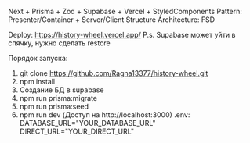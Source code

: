 Next + Prisma + Zod + Supabase + Vercel + StyledComponents
Pattern: Presenter/Container + Server/Client Structure
Architecture: FSD

Deploy: https://history-wheel.vercel.app/
P.s. Supabase может уйти в спячку, нужно сделать restore

Порядок запуска:
1) git clone https://github.com/Ragna13377/history-wheel.git
2) npm install
3) Создание БД в supabase
4) npm run prisma:migrate
5) npm run prisma:seed
6) npm run dev (Доступ на http://localhost:3000)
.env: 
DATABASE_URL="YOUR_DATABASE_URL"
DIRECT_URL="YOUR_DIRECT_URL"

